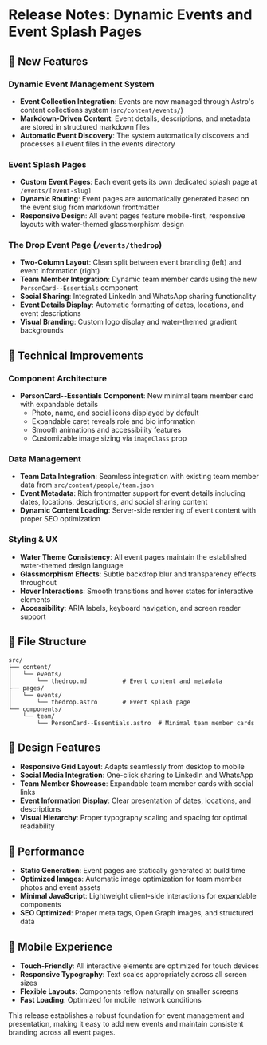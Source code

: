 # Release Notes: Dynamic Events and Event Splash Pages

## 🎉 New Features

### Dynamic Event Management System
- **Event Collection Integration**: Events are now managed through Astro's content collections system (`src/content/events/`)
- **Markdown-Driven Content**: Event details, descriptions, and metadata are stored in structured markdown files
- **Automatic Event Discovery**: The system automatically discovers and processes all event files in the events directory

### Event Splash Pages
- **Custom Event Pages**: Each event gets its own dedicated splash page at `/events/[event-slug]`
- **Dynamic Routing**: Event pages are automatically generated based on the event slug from markdown frontmatter
- **Responsive Design**: All event pages feature mobile-first, responsive layouts with water-themed glassmorphism design

### The Drop Event Page (`/events/thedrop`)
- **Two-Column Layout**: Clean split between event branding (left) and event information (right)
- **Team Member Integration**: Dynamic team member cards using the new `PersonCard--Essentials` component
- **Social Sharing**: Integrated LinkedIn and WhatsApp sharing functionality
- **Event Details Display**: Automatic formatting of dates, locations, and event descriptions
- **Visual Branding**: Custom logo display and water-themed gradient backgrounds

## 🔧 Technical Improvements

### Component Architecture
- **PersonCard--Essentials Component**: New minimal team member card with expandable details
  - Photo, name, and social icons displayed by default
  - Expandable caret reveals role and bio information
  - Smooth animations and accessibility features
  - Customizable image sizing via `imageClass` prop

### Data Management
- **Team Data Integration**: Seamless integration with existing team member data from `src/content/people/team.json`
- **Event Metadata**: Rich frontmatter support for event details including dates, locations, descriptions, and social sharing content
- **Dynamic Content Loading**: Server-side rendering of event content with proper SEO optimization

### Styling & UX
- **Water Theme Consistency**: All event pages maintain the established water-themed design language
- **Glassmorphism Effects**: Subtle backdrop blur and transparency effects throughout
- **Hover Interactions**: Smooth transitions and hover states for interactive elements
- **Accessibility**: ARIA labels, keyboard navigation, and screen reader support

## 📁 File Structure
```
src/
├── content/
│   └── events/
│       └── thedrop.md          # Event content and metadata
├── pages/
│   └── events/
│       └── thedrop.astro       # Event splash page
└── components/
    └── team/
        └── PersonCard--Essentials.astro  # Minimal team member cards
```

## 🎨 Design Features
- **Responsive Grid Layout**: Adapts seamlessly from desktop to mobile
- **Social Media Integration**: One-click sharing to LinkedIn and WhatsApp
- **Team Member Showcase**: Expandable team member cards with social links
- **Event Information Display**: Clear presentation of dates, locations, and descriptions
- **Visual Hierarchy**: Proper typography scaling and spacing for optimal readability

## 🚀 Performance
- **Static Generation**: Event pages are statically generated at build time
- **Optimized Images**: Automatic image optimization for team member photos and event assets
- **Minimal JavaScript**: Lightweight client-side interactions for expandable components
- **SEO Optimized**: Proper meta tags, Open Graph images, and structured data

## 📱 Mobile Experience
- **Touch-Friendly**: All interactive elements are optimized for touch devices
- **Responsive Typography**: Text scales appropriately across all screen sizes
- **Flexible Layouts**: Components reflow naturally on smaller screens
- **Fast Loading**: Optimized for mobile network conditions

This release establishes a robust foundation for event management and presentation, making it easy to add new events and maintain consistent branding across all event pages.
